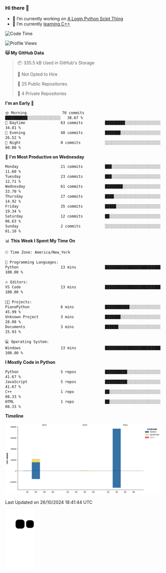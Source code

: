 ### Hi there 👋

<!--
**Iplay6432/Iplay6432** is a ✨ _special_ ✨ repository because its `README.md` (this file) appears on your GitHub profile.

Here are some ideas to get you started:

- 🔭 I’m currently working on ...
- 🌱 I’m currently learning ...
- 👯 I’m looking to collaborate on ...
- 🤔 I’m looking for help with ...
- 💬 Ask me about ...
- 📫 How to reach me: ...
- 😄 Pronouns: ...
- ⚡ Fun fact: ...
-->
- 🔭 I’m currently working on [A Login Python Scipt Thing](https://github.com/Iplay6432/Lugin-but-no-Pygame-)
- 🌱 I’m currently [learning C++](https://github.com/Iplay6432/LearningCpp)


<!--START_SECTION:waka-->
![Code Time](http://img.shields.io/badge/Code%20Time-90%20hrs%2014%20mins-blue)

![Profile Views](http://img.shields.io/badge/Profile%20Views-0-blue)

**🐱 My GitHub Data** 

> 📦 335.5 kB Used in GitHub's Storage 
 > 
> 🚫 Not Opted to Hire
 > 
> 📜 25 Public Repositories 
 > 
> 🔑 4 Private Repositories 
 > 
**I'm an Early 🐤** 

```text
🌞 Morning                70 commits          ██████████░░░░░░░░░░░░░░░   38.67 % 
🌆 Daytime                63 commits          █████████░░░░░░░░░░░░░░░░   34.81 % 
🌃 Evening                48 commits          ███████░░░░░░░░░░░░░░░░░░   26.52 % 
🌙 Night                  0 commits           ░░░░░░░░░░░░░░░░░░░░░░░░░   00.00 % 
```
📅 **I'm Most Productive on Wednesday** 

```text
Monday                   21 commits          ███░░░░░░░░░░░░░░░░░░░░░░   11.60 % 
Tuesday                  23 commits          ███░░░░░░░░░░░░░░░░░░░░░░   12.71 % 
Wednesday                61 commits          ████████░░░░░░░░░░░░░░░░░   33.70 % 
Thursday                 27 commits          ████░░░░░░░░░░░░░░░░░░░░░   14.92 % 
Friday                   35 commits          █████░░░░░░░░░░░░░░░░░░░░   19.34 % 
Saturday                 12 commits          ██░░░░░░░░░░░░░░░░░░░░░░░   06.63 % 
Sunday                   2 commits           ░░░░░░░░░░░░░░░░░░░░░░░░░   01.10 % 
```


📊 **This Week I Spent My Time On** 

```text
🕑︎ Time Zone: America/New_York

💬 Programming Languages: 
Python                   13 mins             █████████████████████████   100.00 % 

🔥 Editors: 
VS Code                  13 mins             █████████████████████████   100.00 % 

🐱‍💻 Projects: 
PianoPython              6 mins              ███████████░░░░░░░░░░░░░░   45.99 % 
Unknown Project          3 mins              ███████░░░░░░░░░░░░░░░░░░   28.08 % 
Documents                3 mins              ██████░░░░░░░░░░░░░░░░░░░   25.93 % 

💻 Operating System: 
Windows                  13 mins             █████████████████████████   100.00 % 
```

**I Mostly Code in Python** 

```text
Python                   5 repos             ██████████░░░░░░░░░░░░░░░   41.67 % 
JavaScript               5 repos             ██████████░░░░░░░░░░░░░░░   41.67 % 
C++                      1 repo              ██░░░░░░░░░░░░░░░░░░░░░░░   08.33 % 
HTML                     1 repo              ██░░░░░░░░░░░░░░░░░░░░░░░   08.33 % 
```



**Timeline**

![Lines of Code chart](https://raw.githubusercontent.com/Iplay6432/Iplay6432/main/assets/bar_graph.png)


 Last Updated on 26/10/2024 18:41:44 UTC
<!--END_SECTION:waka-->

![snake](https://raw.githubusercontent.com/Iplay6432/Iplay6432/output/github-contribution-grid-snake.svg)
